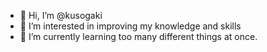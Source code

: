 - 👋 Hi, I’m @kusogaki
- 👀 I’m interested in improving my knowledge and skills
- 🌱 I’m currently learning too many different things at once.
